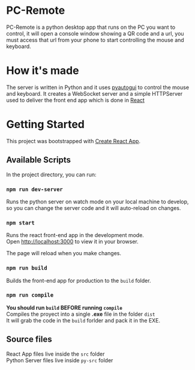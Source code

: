 # PC-Remote

PC-Remote is a python desktop app that runs on the PC you want to control, it will open a console window showing a QR code and a url, you must access that url from your phone to start controlling the mouse and keyboard.

# How it's made
The server is written in Python and it uses [pyautogui](https://pyautogui.readthedocs.io/) to control the mouse and keyboard. It creates a WebSocket server and a simple HTTPServer used to deliver the front end app which is done in [React](https://reactjs.org/)

# Getting Started 

This project was bootstrapped with [Create React App](https://github.com/facebook/create-react-app).

## Available Scripts

In the project directory, you can run:

### `npm run dev-server`

Runs the python server on watch mode on your local machine to develop, so you can change the server code and it will auto-reload on changes.

### `npm start`

Runs the react front-end app in the development mode.\
Open [http://localhost:3000](http://localhost:3000) to view it in your browser.

The page will reload when you make changes. 

### `npm run build`

Builds the front-end app for production to the `build` folder. 

### `npm run compile` 

**You should run `build` BEFORE running `compile`**\
Compiles the proyect into a single **.exe** file in the folder `dist`\
It will grab the code in the `build` forlder and pack it in the EXE.

## Source files

React App files live inside the `src` folder\
Python Server files live inside `py-src` folder
